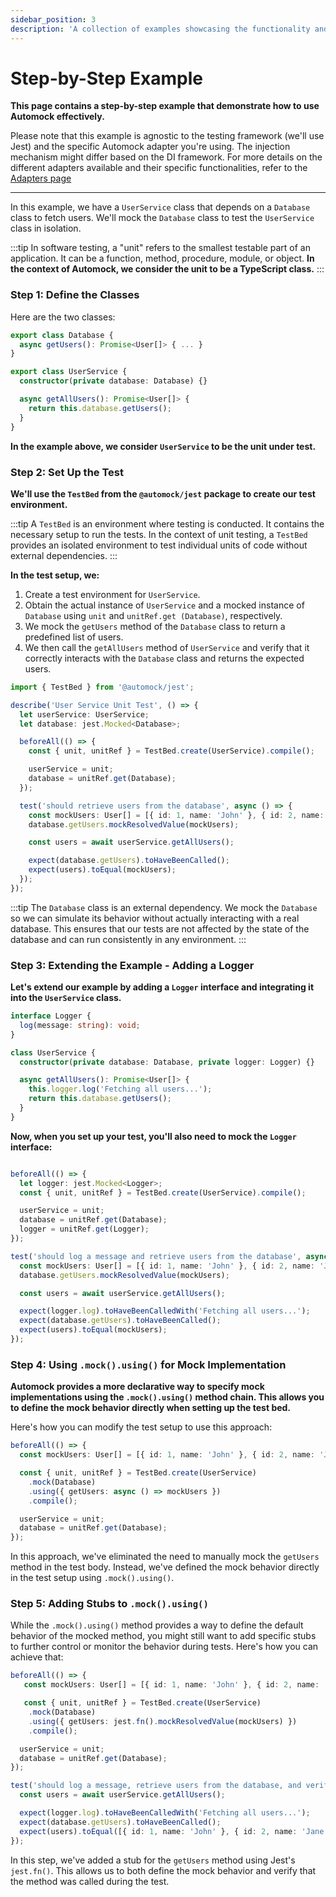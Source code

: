 ```yaml
---
sidebar_position: 3
description: 'A collection of examples showcasing the functionality and versatility of Automock.'
---
```


# Step-by-Step Example

**This page contains a step-by-step example that demonstrate how to use Automock effectively.**

Please note that this example is agnostic to the testing framework (we'll use Jest) and the specific Automock
adapter you're using. The injection mechanism might differ based on the DI framework. For more details on the different
adapters available and their specific functionalities, refer to the [Adapters page](/docs/adapters/intro)

---

In this example, we have a `UserService` class that depends on a `Database` class to fetch users. We'll mock
the `Database` class to test the `UserService` class in isolation.

:::tip
In software testing, a "unit" refers to the smallest testable part of an application. It can be a function, method,
procedure, module, or object. **In the context of Automock, we consider the unit to be a TypeScript class.**
:::

### Step 1: Define the Classes

Here are the two classes:

```typescript
export class Database {
  async getUsers(): Promise<User[]> { ... }
}

export class UserService {
  constructor(private database: Database) {}

  async getAllUsers(): Promise<User[]> {
    return this.database.getUsers();
  }
}
```

**In the example above, we consider `UserService` to be the unit under test.**

### Step 2: Set Up the Test

**We'll use the `TestBed` from the `@automock/jest` package to create our test environment.**

:::tip
A `TestBed` is an environment where testing is conducted. It contains the necessary setup to run the tests.
In the context of unit testing, a `TestBed` provides an isolated environment to test individual units of code 
without external dependencies.
:::

**In the test setup, we:**

1. Create a test environment for `UserService`.
2. Obtain the actual instance of `UserService` and a mocked instance of `Database` using `unit` and `unitRef.get
   (Database)`, respectively.
3. We mock the `getUsers` method of the `Database` class to return a predefined list of users.
4. We then call the `getAllUsers` method of `UserService` and verify that it correctly interacts with the `Database`
   class and returns the expected users.

```typescript
import { TestBed } from '@automock/jest';

describe('User Service Unit Test', () => {
  let userService: UserService;
  let database: jest.Mocked<Database>;

  beforeAll(() => {
    const { unit, unitRef } = TestBed.create(UserService).compile();

    userService = unit;
    database = unitRef.get(Database);
  });

  test('should retrieve users from the database', async () => {
    const mockUsers: User[] = [{ id: 1, name: 'John' }, { id: 2, name: 'Jane'}];
    database.getUsers.mockResolvedValue(mockUsers);

    const users = await userService.getAllUsers();

    expect(database.getUsers).toHaveBeenCalled();
    expect(users).toEqual(mockUsers);
  });
});
```

:::tip
The `Database` class is an external dependency. We mock the `Database` so we can simulate its behavior without
actually interacting with a real database. This ensures that our tests are not affected by the state of the database and
can run consistently in any environment.
:::

### Step 3: Extending the Example - Adding a Logger

**Let's extend our example by adding a `Logger` interface and integrating it into the `UserService` class.**

```typescript
interface Logger {
  log(message: string): void;
}

class UserService {
  constructor(private database: Database, private logger: Logger) {}

  async getAllUsers(): Promise<User[]> {
    this.logger.log('Fetching all users...');
    return this.database.getUsers();
  }
}
```

**Now, when you set up your test, you'll also need to mock the `Logger` interface:**

```typescript

beforeAll(() => {
  let logger: jest.Mocked<Logger>;
  const { unit, unitRef } = TestBed.create(UserService).compile();

  userService = unit;
  database = unitRef.get(Database);
  logger = unitRef.get(Logger);
});

test('should log a message and retrieve users from the database', async () => {
  const mockUsers: User[] = [{ id: 1, name: 'John' }, { id: 2, name: 'Jane' }];
  database.getUsers.mockResolvedValue(mockUsers);

  const users = await userService.getAllUsers();

  expect(logger.log).toHaveBeenCalledWith('Fetching all users...');
  expect(database.getUsers).toHaveBeenCalled();
  expect(users).toEqual(mockUsers);
});
```

### Step 4: Using `.mock().using()` for Mock Implementation

**Automock provides a more declarative way to specify mock implementations using the `.mock().using()` method chain.
This allows you to define the mock behavior directly when setting up the test bed.**

Here's how you can modify the test setup to use this approach:

```typescript
beforeAll(() => {
  const mockUsers: User[] = [{ id: 1, name: 'John' }, { id: 2, name: 'Jane' }];

  const { unit, unitRef } = TestBed.create(UserService)
    .mock(Database)
    .using({ getUsers: async () => mockUsers })
    .compile();

  userService = unit;
  database = unitRef.get(Database);
});
```

In this approach, we've eliminated the need to manually mock the `getUsers` method in the test body. Instead, we've
defined the mock behavior directly in the test setup using `.mock().using()`.

### Step 5: Adding Stubs to `.mock().using()`

While the `.mock().using()` method provides a way to define the default behavior of the mocked method, you might still
want to add specific stubs to further control or monitor the behavior during tests. Here's how you can achieve that:

```typescript
beforeAll(() => {
   const mockUsers: User[] = [{ id: 1, name: 'John' }, { id: 2, name: 'Jane' }];

   const { unit, unitRef } = TestBed.create(UserService)
    .mock(Database)
    .using({ getUsers: jest.fn().mockResolvedValue(mockUsers) })
    .compile();

  userService = unit;
  database = unitRef.get(Database);
});

test('should log a message, retrieve users from the database, and verify method call', async () => {
  const users = await userService.getAllUsers();

  expect(logger.log).toHaveBeenCalledWith('Fetching all users...');
  expect(database.getUsers).toHaveBeenCalled();
  expect(users).toEqual([{ id: 1, name: 'John' }, { id: 2, name: 'Jane' }]);
});
```

In this step, we've added a stub for the `getUsers` method using Jest's `jest.fn()`. This allows us to both define the
mock behavior and verify that the method was called during the test.
